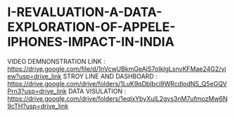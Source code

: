 # I-REVALUATION-A-DATA-EXPLORATION-OF-APPELE-IPHONES-IMPACT-IN-INDIA

VIDEO DEMNONSTRATION LINK : https://drive.google.com/file/d/1nVcwUBkmGeAjS7oIklgLsnvKFMae24G2/view?usp=drive_link
STROY LINE AND DASHBOARD : https://drive.google.com/drive/folders/1LuK9qDbIbci9WRcdlodNS_Q5eGQVPrn3?usp=drive_link
DATA VISULATION : https://drive.google.com/drive/folders/1eqlxYbyXuIL2gvs3nM7ufmozMw6N9cTH?usp=drive_link
